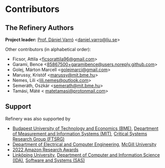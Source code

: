 <!--
  SPDX-FileCopyrightText: 2021-2023 The Refinery Authors <https://refinery.tools/>

  SPDX-License-Identifier: EPL-2.0
-->

# Contributors

## The Refinery Authors

**Project leader:** [Prof. Dániel Varró](https://liu.se/en/employee/danva91) &lt;daniel.varro@liu.se&gt;

Other contributors (in alphabetical order):

* Ficsor, Attila &lt;ficsorattila96@gmail.com&gt;
* Garami, Bence &lt;85867500+garamibence@users.noreply.github.com&gt;
* Golej, Márton Marcell &lt;golejmarci@gmail.com&gt;
* Marussy, Kristóf &lt;marussy@mit.bme.hu&gt;
* Nemes, Lili &lt;lili.nemes@outlook.com&gt;
* Semeráth, Oszkár &lt;semerath@mit.bme.hu&gt;
* Tamási, Máté &lt;
  matetamasi@protonmail.com&gt;

## Support

Refinery was also supported by

* [Budapest University of Technology and Economics (BME)](https://www.bme.hu/?language=en), [Department of Measurement and Information Systems (MIT)](https://mit.bme.hu/eng/), [Critical Systems Research Group (FTSRG)](https://ftsrg.mit.bme.hu/en/)
* [Department of Electrical and Computer Engineering](https://www.mcgill.ca/ece/), [McGill University](https://www.mcgill.ca/)
* [2022 Amazon Research Awards](https://www.amazon.science/research-awards/recipients/daniel-varro-fall-2021)
* [Linköping University](https://liu.se/en), [Department of Computer and Information Science (IDA)](https://liu.se/en/organisation/liu/ida), [Software and Systems (SAS)](https://liu.se/en/organisation/liu/ida/sas)
